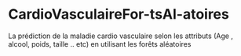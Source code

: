 # CardioVasculaireFor-tsAl-atoires
La prédiction de la maladie cardio vasculaire selon les attributs (Age , alcool, poids, taille .. etc) en utilisant les forêts aléatoires
